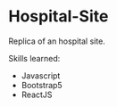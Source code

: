 # Hospital-Site
Replica of an hospital site. 

Skills learned:
<ul>
  <li>Javascript</li>
  <li>Bootstrap5</li>
  <li>ReactJS</li>
</ul>
